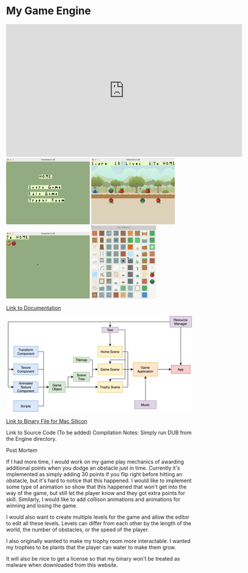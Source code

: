 # My Game Engine

<iframe id="ytplayer" type="text/html" width="640" height="360"
  src="https://www.youtube.com/embed/rtEZXfhsqsQ"
  frameborder="0"></iframe>

<img src="screenshot1.png" alt="Screen Shot 1" style="width:45%" >
<img src="screenshot2.png" alt="Screen Shot 2" style="width:45%" >
<img src="screenshot3.png" alt="Screen Shot 3" style="width:45%" >
<img src="screenshot4.png" alt="Screen Shot 4" style="width:35%" >

[Link to Documentation](docs)

<img src="diagram.png" alt="Engine Architecture" style="width:700px" >

[Link to Binary File for Mac Silicon](prog_sdl)

Link to Source Code (To be added)
Compilation Notes: Simply run DUB from the Engine directory.

Post Mortem

If I had more time, I would work on my game play mechanics of awarding additional points when you dodge an obstacle just in time. Currently it's implemented as simply adding 30 points if you flip right before hitting an obstacle, but it's hard to notice that this happened. I would like to implement some type of animation so show that this happened that won't get into the way of the game, but still let the player know and they got extra points for skill. Similarly, I would like to add collison animations and animations for winning and losing the game.

I would also want to create multiple levels for the game and allow the editor to edit all these levels. Levels can differ from each other by the length of the world, the number of obstacles, or the speed of the player.

I also originally wanted to make my trophy room more interactable. I wanted my trophies to be plants that the player can water to make them grow.

It will also be nice to get a license so that my binary won't be treated as malware when downloaded from this website. 